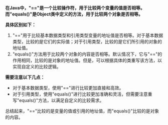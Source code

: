 **在Java中，"=="是一个比较操作符，用于比较两个变量的值是否相等。而"equals()"是Object类中定义的方法，用于比较两个对象是否相等。**

**具体区别如下：**

1. "=="用于比较基本数据类型和引用类型变量的地址值是否相等。对于基本数据类型，比较的是它们的实际值；对于引用类型，比较的是它们所引用的对象的地址值。
2. "equals()"方法用于比较两个对象的内容是否相等。默认情况下，它与"=="的作用相同，比较的是对象的地址值。但是，可以根据具体的类重写该方法，以实现自定义的比较逻辑。

**需要注意以下几点：**

+ 对于基本数据类型，使用"=="进行比较更加直接和高效。
+ 对于引用类型，使用"equals()"进行比较更加准确和灵活，但需要注意重写"equals()"方法，以满足自定义的比较需求。

总结起来，"=="比较的是变量的值或引用的地址值，而"equals()"比较的是对象的内容。
